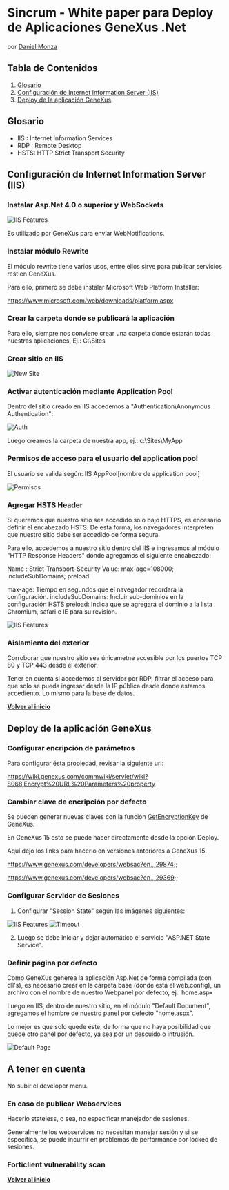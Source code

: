 # Sincrum - White paper para Deploy de Aplicaciones GeneXus .Net
por [Daniel Monza](https://uy.linkedin.com/in/daniel-monza-62515112)

## Tabla de Contenidos

  1. [Glosario](#glosario)
  1. [Configuración de Internet Information Server (IIS)](#configuración-de-internet-information-server-(iis))
  1. [Deploy de la aplicación GeneXus](#deploy-de-la-aplicación-genexus)


## Glosario

- IIS : Internet Information Services
- RDP : Remote Desktop
- HSTS: HTTP Strict Transport Security

## Configuración de Internet Information Server (IIS)

### Instalar Asp.Net 4.0 o superior y WebSockets

![IIS Features](https://raw.githubusercontent.com/sincrum/genexus/master/deploynet/features.png)

Es utilizado por GeneXus para enviar WebNotifications.

### Instalar módulo Rewrite

El módulo rewrite tiene varios usos, entre ellos sirve para publicar servicios rest en GeneXus.

Para ello, primero se debe instalar Microsoft Web Platform Installer:

https://www.microsoft.com/web/downloads/platform.aspx

### Crear la carpeta donde se publicará la aplicación

Para ello, siempre nos conviene crear una carpeta donde estarán todas nuestras aplicaciones, Ej.: C:\Sites

### Crear sitio en IIS

![New Site](https://raw.githubusercontent.com/sincrum/genexus/master/deploynet/newsite.png)

### Activar autenticación mediante Application Pool

Dentro del sitio creado en IIS accedemos a "Authentication\Anonymous Authentication":

![Auth](https://raw.githubusercontent.com/sincrum/genexus/master/deploynet/authentication.PNG)

Luego creamos la carpeta de nuestra app, ej.: c:\Sites\MyApp

### Permisos de acceso para el usuario del application pool

El usuario se valida según: IIS AppPool\[nombre de application pool]

![Permisos](https://raw.githubusercontent.com/sincrum/genexus/master/deploynet/grants.png)

### Agregar HSTS Header

Si queremos que nuestro sitio sea accedido solo bajo HTTPS, es encesario definir el encabezado HSTS. De esta forma, los navegadores interpreten que nuestro sitio debe ser accedido de forma segura.

Para ello, accedemos a nuestro sitio dentro del IIS e ingresamos al módulo "HTTP Response Headers" donde agregamos el siguiente encabezado:

Name : Strict-Transport-Security
Value: max-age=108000; includeSubDomains; preload

max-age: Tiempo en segundos que el navegador recordará la configuración.
includeSubDomains: Incluir sub-dominios en la configuración HSTS
preload: Indica que se agregará el dominio a la lista Chromium, safari e IE para su revisión.


![IIS Features](https://raw.githubusercontent.com/sincrum/genexus/master/deploynet/hsts.png)

### Aislamiento del exterior
Corroborar que nuestro sitio sea únicametne accesible por los puertos TCP 80 y TCP 443 desde el exterior.

Tener en cuenta si accedemos al servidor por RDP, filtrar el acceso para que solo se pueda ingresar desde la IP pública desde donde estamos accediento. Lo mismo para la base de datos.

**[Volver al inicio](#tabla-de-contenidos)**

## Deploy de la aplicación GeneXus

### Configurar encripción de parámetros

Para configurar ésta propiedad, revisar la siguiente url:

https://wiki.genexus.com/commwiki/servlet/wiki?8068,Encrypt%20URL%20Parameters%20property

### Cambiar clave de encripción por defecto

Se pueden generar nuevas claves con la función [GetEncryptionKey](https://wiki.genexus.com/commwiki/servlet/wiki?8385,GetEncryptionKey+Function) de GeneXus.

En GeneXus 15 esto se puede hacer directamente desde la opción Deploy.

Aquí dejo los links para hacerlo en versiones anteriores a GeneXus 15.

https://www.genexus.com/developers/websac?en,,,29874;;

https://www.genexus.com/developers/websac?en,,,29369;;

### Configurar Servidor de Sesiones

1. Configurar "Session State" según las imágenes siguientes:

![IIS Features](https://raw.githubusercontent.com/sincrum/genexus/master/deploynet/sessionstate.png)
![Timeout](https://raw.githubusercontent.com/sincrum/genexus/master/deploynet/sessionstate2.png)

2. Luego se debe iniciar y dejar automático el servicio "ASP.NET State Service".


### Definir página por defecto

Como GeneXus generea la aplicación Asp.Net de forma compilada (con dll's), es necesario crear en la carpeta base (donde está el web.config), un archivo con el nombre de nuestro Webpanel por defecto, ej.: home.aspx

Luego en IIS, dentro de nuestro sitio, en el módulo "Default Document", agregamos el hombre de nuestro panel por defecto "home.aspx".

Lo mejor es que solo quede éste, de forma que no haya posibilidad que quede otro panel por defecto, ya sea por un descuido o intrusión.

![Default Page](https://raw.githubusercontent.com/sincrum/genexus/master/deploynet/default_document.PNG)

## A tener en cuenta

No subir el developer menu.

### En caso de publicar Webservices
Hacerlo stateless, o sea, no especificar manejador de sesiones.

Generalmente los webservices no necesitan manejar sesión y si se especifica, se puede incurrir en problemas de performance por lockeo de sesiones.

### Forticlient vulnerability scan

**[Volver al inicio](#tabla-de-contenidos)**